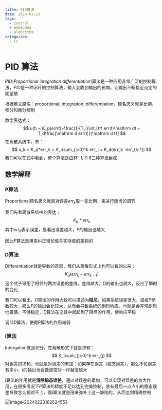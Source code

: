 ```yaml
---
title: PID算法
date: 2024-02-23
tags: 
  - control
  - embedded
  - algorithm
categories: 
  - CS
---
```


# PID 算法

$PID$(*Proportional integration differentiation*)算法是一种应用非常广泛的控制算法，$PID$是一种闭环的控制算法，输入会收到输出的影响，让输出不断接近设定的期望值

根据英文原名：proportional, integration, differentiation，顾名思义就是比例、积分和微分控制

<!-- more -->

数学表达式：
$$
u(t) = K_p[err(t)+\frac{1}{T_i}\int_0^t err(t)\mathrm dt + T_d\frac{\mathrm d err(t)}{\mathrm d t}]
$$
在离散系统中，有：
$$
u_k = K_p*err_k + K_i\sum_{j=0}^k err_j + K_d(err_k -err_{k-1})
$$
我们可以在式中看到，整个算法是由$P, I, D $三种算法组成

## 数学解释

### P算法

Proportional顾名思义就是对误差$err_k$取一定比例，来进行适当的调节

我们先看离散系统中的表达：
$$
K_p*err_k
$$
其中$err_k$表示误差，易看出误差越大，$P$的输出也越大

因此*P*算法是用来纠正理论值与实际值的差距的

### D算法

Differentiation就是导数的意思，我们从离散形式上也可以看的出来：
$$
K_d(err_k - err_{k-1})
$$
这个式子采用了相邻的两次误差的差值，差值越大，D的输出也越大，反应了瞬时的变化

我们可以看出，$D$算法的作用大致可以描述为**阻尼**，如果系统误差很大，或者$P$参数较大，那么$P$的输出会比较大，从而会导致系统的剧烈响应，也就是会非常剧烈地震荡，不够稳定，$D$算法在这其中就起到了阻尼的作用，使响应平稳

调节$D$算法，使得$P$算法的作用减弱

### I算法

Intergation就是积分，在离散形式下就是求和：
$$
K_i\sum_{j=0}^k err_{j}
$$
对误差的求和，也就是对误差的累加：如果存在误差（稳态误差），那么不论误差有多小，$I$的输出也会像滚雪球一样越滚越大

$I$算法的作用就是**消除稳态误差**，通过对误差的累加，可以实现对误差的放大作用，在很多情况下$P$算法的精度不足以达到完美控制，总有最后一点点小的稳态误差导致怎么都对不上，而$I$算法就是用来弥补上这一缺陷的，从而达到精确控制



![image-20240223162624553](https://mdstore.oss-cn-beijing.aliyuncs.com/markdown/image-20240223162624553.png)